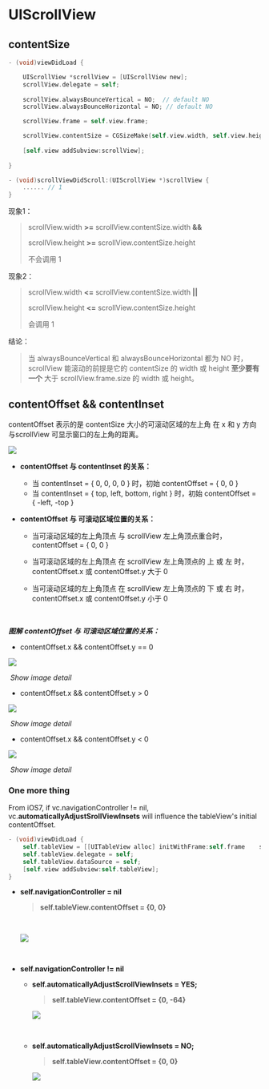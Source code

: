 # UIScrollView



## contentSize

```objective-c
- (void)viewDidLoad {

	UIScrollView *scrollView = [UIScrollView new];
  	scrollView.delegate = self;
  
    scrollView.alwaysBounceVertical = NO;  // default NO
    scrollView.alwaysBounceHorizontal = NO; // default NO

	scrollView.frame = self.view.frame;

	scrollView.contentSize = CGSizeMake(self.view.width, self.view.height);
  
  	[self.view addSubview:scrollView];
  
}

- (void)scrollViewDidScroll:(UIScrollView *)scrollView {
	...... // 1
}
```



现象1：

> scrollView.width  **>=**  scrollView.contentSize.width  **&&**  
>
> scrollView.height  **>=**  scrollView.contentSize.height
>
> 不会调用 1

现象2：

> scrollView.width  **<=**  scrollView.contentSize.width **||** 
>
> scrollView.height  **<=**  scrollView.contentSize.height
>
> 会调用 1



结论：

> 当 alwaysBounceVertical 和 alwaysBounceHorizontal 都为 NO 时，scrollView 能滚动的前提是它的 contentSize 的 width 或 height  **至少要有一个** 大于 scrollView.frame.size  的 width 或 height。



## contentOffset && contentInset

contentOffset 表示的是 contentSize 大小的可滚动区域的左上角 在 x 和 y 方向与scrollView 可显示窗口的左上角的距离。

![](https://c4.staticflickr.com/6/5472/30575107035_f6d1ed6efb_b.jpg)



* **contentOffset 与 contentInset 的关系：**

  * 当 contentInset = { 0,  0,  0,  0 } 时，初始 contentOffset = { 0,  0 }
  * 当 contentInset = { top,  left,  bottom,  right } 时，初始 contentOffset = { -left,  -top }

* **contentOffset 与 可滚动区域位置的关系：**

  * 当可滚动区域的左上角顶点 与 scrollView 左上角顶点重合时，contentOffset = { 0,  0 }

  * 当可滚动区域的左上角顶点 在 scrollView 左上角顶点的 上 或 左 时，contentOffset.x 或 contentOffset.y 大于 0 

  * 当可滚动区域的左上角顶点 在 scrollView 左上角顶点的 下 或 右 时，contentOffset.x 或 contentOffset.y 小于 0 

    ​

***图解*** ***contentOffset 与 可滚动区域位置的关系：***

* contentOffset.x  &&  contentOffset.y   ==   0

![](https://c2.staticflickr.com/6/5679/29941275553_510a5e21e4_b.jpg)

​										*Show image detail*	

* contentOffset.x  &&  contentOffset.y   >   0

![](https://c2.staticflickr.com/6/5580/29941215473_0f67f1ed9b_b.jpg)

​										*Show image detail*



* contentOffset.x  &&  contentOffset.y   <    0

![](https://c3.staticflickr.com/6/5503/30458143562_f9b4de692b_b.jpg)

​										*Show image detail*



### One more thing

From iOS7, if vc.navigationController != nil, vc.**automaticallyAdjustSrollViewInsets** will influence  the tableView's initial contentOffset.

```objective-c
- (void)viewDidLoad {
  	self.tableView = [[UITableView alloc] initWithFrame:self.frame    style:UITableViewStylePlain];
  	self.tableView.delegate = self;
  	self.tableView.dataSource = self;
  	[self.view addSubview:self.tableView];
}
```

* **self.navigationController = nil**

  > **self.tableView.contentOffset = {0, 0}**

  ​

  ![](https://c5.staticflickr.com/6/5466/30482394532_48e18c08ec_b.jpg)

  ​

* **self.navigationController != nil**

  * **self.automaticallyAdjustScrollViewInsets = YES;**

    > **self.tableView.contentOffset = {0, -64}**

    ![](https://c3.staticflickr.com/9/8649/30482394242_cc19ebe326_b.jpg)

    ​

  * **self.automaticallyAdjustScrollViewInsets = NO;**

    > **self.tableView.contentOffset = {0, 0}**

    ![](https://c6.staticflickr.com/6/5623/29965440453_a8040ab4a9_b.jpg)